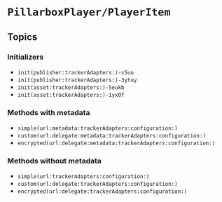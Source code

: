 # ``PillarboxPlayer/PlayerItem``

## Topics

### Initializers

- ``init(publisher:trackerAdapters:)-s5uo``
- ``init(publisher:trackerAdapters:)-3ytuy``
- ``init(asset:trackerAdapters:)-5eukb``
- ``init(asset:trackerAdapters:)-1yx0f``

### Methods with metadata

- ``simple(url:metadata:trackerAdapters:configuration:)``
- ``custom(url:delegate:metadata:trackerAdapters:configuration:)``
- ``encrypted(url:delegate:metadata:trackerAdapters:configuration:)``

### Methods without metadata

- ``simple(url:trackerAdapters:configuration:)``
- ``custom(url:delegate:trackerAdapters:configuration:)``
- ``encrypted(url:delegate:trackerAdapters:configuration:)``
